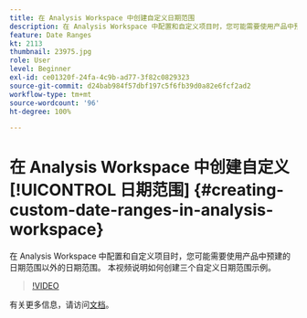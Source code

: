 ```yaml
---
title: 在 Analysis Workspace 中创建自定义日期范围
description: 在 Analysis Workspace 中配置和自定义项目时，您可能需要使用产品中预建的日期范围以外的日期范围。 本视频说明如何创建三个自定义日期范围示例。
feature: Date Ranges
kt: 2113
thumbnail: 23975.jpg
role: User
level: Beginner
exl-id: ce01320f-24fa-4c9b-ad77-3f82c0829323
source-git-commit: d24bab984f57dbf197c5f6fb39d0a82e6fcf2ad2
workflow-type: tm+mt
source-wordcount: '96'
ht-degree: 100%

---
```


# 在 Analysis Workspace 中创建自定义[!UICONTROL 日期范围] {#creating-custom-date-ranges-in-analysis-workspace}

在 Analysis Workspace 中配置和自定义项目时，您可能需要使用产品中预建的日期范围以外的日期范围。 本视频说明如何创建三个自定义日期范围示例。

>[!VIDEO](https://video.tv.adobe.com/v/327425/?quality=12&learn=on&captions=chi_hans)

有关更多信息，请访问[文档](https://experienceleague.adobe.com/docs/analytics/analyze/analysis-workspace/components/calendar-date-ranges/custom-date-ranges.html?lang=zh-Hans)。

